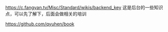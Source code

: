 https://c.fangyan.tv/Misc/Standard/wikis/backend_key
这是后台的一些知识点，可以先了解下，后面会做相关的培训

https://github.com/qyuhen/book
